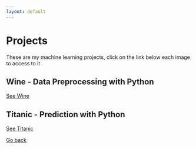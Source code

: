 ```yaml
--- 
layout: default 
---
```

# Projects
These are my machine learning projects, click on the link below each image to access to it

## Wine - Data Preprocessing with Python
[See Wine](./wine.html)

## Titanic - Prediction with Python
[See Titanic](./titanic-py.html)

[Go back](./)
